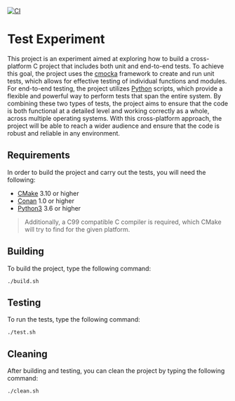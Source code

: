 
[![CI](https://github.com/fabiosvm/test-experiment/actions/workflows/ci.yml/badge.svg)](https://github.com/fabiosvm/test-experiment/actions/workflows/ci.yml)

# Test Experiment

This project is an experiment aimed at exploring how to build a cross-platform C project that includes both unit and end-to-end tests. To achieve this goal, the project uses the [cmocka](https://cmocka.org/) framework to create and run unit tests, which allows for effective testing of individual functions and modules. For end-to-end testing, the project utilizes [Python](https://www.python.org) scripts, which provide a flexible and powerful way to perform tests that span the entire system. By combining these two types of tests, the project aims to ensure that the code is both functional at a detailed level and working correctly as a whole, across multiple operating systems. With this cross-platform approach, the project will be able to reach a wider audience and ensure that the code is robust and reliable in any environment.

## Requirements

In order to build the project and carry out the tests, you will need the following:

- [CMake](https://cmake.org) 3.10 or higher
- [Conan](https://conan.io/) 1.0 or higher
- [Python3](https://www.python.org) 3.6 or higher

> Additionally, a C99 compatible C compiler is required, which CMake will try to find for the given platform.

## Building

To build the project, type the following command:

```
./build.sh
```

## Testing

To run the tests, type the following command:

```
./test.sh
```

## Cleaning

After building and testing, you can clean the project by typing the following command:

```
./clean.sh
```
